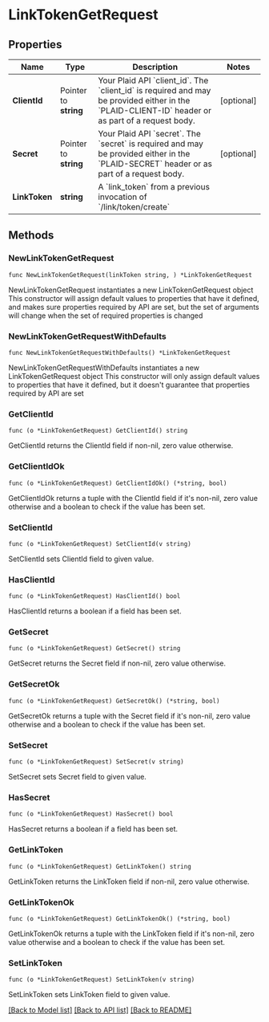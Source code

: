 # LinkTokenGetRequest

## Properties

Name | Type | Description | Notes
------------ | ------------- | ------------- | -------------
**ClientId** | Pointer to **string** | Your Plaid API &#x60;client_id&#x60;. The &#x60;client_id&#x60; is required and may be provided either in the &#x60;PLAID-CLIENT-ID&#x60; header or as part of a request body. | [optional] 
**Secret** | Pointer to **string** | Your Plaid API &#x60;secret&#x60;. The &#x60;secret&#x60; is required and may be provided either in the &#x60;PLAID-SECRET&#x60; header or as part of a request body. | [optional] 
**LinkToken** | **string** | A &#x60;link_token&#x60; from a previous invocation of &#x60;/link/token/create&#x60; | 

## Methods

### NewLinkTokenGetRequest

`func NewLinkTokenGetRequest(linkToken string, ) *LinkTokenGetRequest`

NewLinkTokenGetRequest instantiates a new LinkTokenGetRequest object
This constructor will assign default values to properties that have it defined,
and makes sure properties required by API are set, but the set of arguments
will change when the set of required properties is changed

### NewLinkTokenGetRequestWithDefaults

`func NewLinkTokenGetRequestWithDefaults() *LinkTokenGetRequest`

NewLinkTokenGetRequestWithDefaults instantiates a new LinkTokenGetRequest object
This constructor will only assign default values to properties that have it defined,
but it doesn't guarantee that properties required by API are set

### GetClientId

`func (o *LinkTokenGetRequest) GetClientId() string`

GetClientId returns the ClientId field if non-nil, zero value otherwise.

### GetClientIdOk

`func (o *LinkTokenGetRequest) GetClientIdOk() (*string, bool)`

GetClientIdOk returns a tuple with the ClientId field if it's non-nil, zero value otherwise
and a boolean to check if the value has been set.

### SetClientId

`func (o *LinkTokenGetRequest) SetClientId(v string)`

SetClientId sets ClientId field to given value.

### HasClientId

`func (o *LinkTokenGetRequest) HasClientId() bool`

HasClientId returns a boolean if a field has been set.

### GetSecret

`func (o *LinkTokenGetRequest) GetSecret() string`

GetSecret returns the Secret field if non-nil, zero value otherwise.

### GetSecretOk

`func (o *LinkTokenGetRequest) GetSecretOk() (*string, bool)`

GetSecretOk returns a tuple with the Secret field if it's non-nil, zero value otherwise
and a boolean to check if the value has been set.

### SetSecret

`func (o *LinkTokenGetRequest) SetSecret(v string)`

SetSecret sets Secret field to given value.

### HasSecret

`func (o *LinkTokenGetRequest) HasSecret() bool`

HasSecret returns a boolean if a field has been set.

### GetLinkToken

`func (o *LinkTokenGetRequest) GetLinkToken() string`

GetLinkToken returns the LinkToken field if non-nil, zero value otherwise.

### GetLinkTokenOk

`func (o *LinkTokenGetRequest) GetLinkTokenOk() (*string, bool)`

GetLinkTokenOk returns a tuple with the LinkToken field if it's non-nil, zero value otherwise
and a boolean to check if the value has been set.

### SetLinkToken

`func (o *LinkTokenGetRequest) SetLinkToken(v string)`

SetLinkToken sets LinkToken field to given value.



[[Back to Model list]](../README.md#documentation-for-models) [[Back to API list]](../README.md#documentation-for-api-endpoints) [[Back to README]](../README.md)


